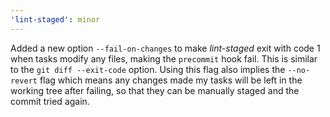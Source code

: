 ```yaml
---
'lint-staged': minor
---
```


Added a new option `--fail-on-changes` to make _lint-staged_ exit with code 1 when tasks modify any files, making the `precommit` hook fail. This is similar to the `git diff --exit-code` option. Using this flag also implies the `--no-revert` flag which means any changes made my tasks will be left in the working tree after failing, so that they can be manually staged and the commit tried again.
